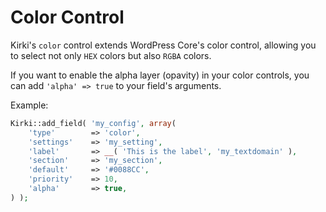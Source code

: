 # Color Control

Kirki's `color` control extends WordPress Core's color control, allowing you to select not only `HEX` colors but also `RGBA` colors.

If you want to enable the alpha layer (opavity) in your color controls, you can add `'alpha' => true` to your field's arguments.

Example:

```php
Kirki::add_field( 'my_config', array(
    'type'        => 'color',
    'settings'    => 'my_setting',
    'label'       => __( 'This is the label', 'my_textdomain' ),
    'section'     => 'my_section',
    'default'     => '#0088CC',
    'priority'    => 10,
    'alpha'       => true,
) );
```
